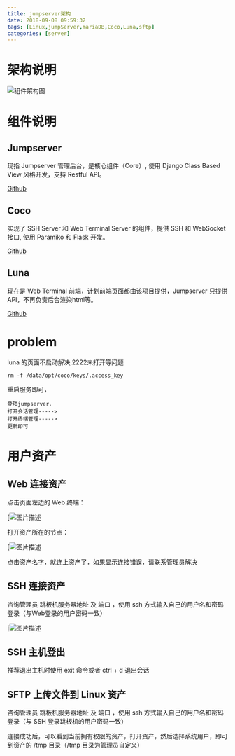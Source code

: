 ```yaml
---
title: jumpserver架构
date: 2018-09-08 09:59:32
tags: [Linux,jumpServer,mariaDB,Coco,Luna,sftp]
categories: [server]
---
```


# 架构说明

![组件架构图](https://code.aliyun.com/louisehong/images/raw/master/tapd_23280401_base64_1537347696_26.png)

# 组件说明

## Jumpserver

现指 Jumpserver 管理后台，是核心组件（Core）, 使用 Django Class Based View 风格开发，支持 Restful API。

[Github](https://github.com/jumpserver/jumpserver.git)

## Coco

实现了 SSH Server 和 Web Terminal Server 的组件，提供 SSH 和 WebSocket 接口, 使用 Paramiko 和 Flask 开发。

[Github](https://github.com/jumpserver/coco.git)

## Luna

现在是 Web Terminal 前端，计划前端页面都由该项目提供，Jumpserver 只提供 API，不再负责后台渲染html等。

[Github](https://github.com/jumpserver/luna.git)



# problem

luna 的页面不启动解决,2222未打开等问题

```
rm -f /data/opt/coco/keys/.access_key
```

重启服务即可，

```
登陆jumpserver，
打开会话管理----->
打开终端管理----->
更新即可
```



# 用户资产

## Web 连接资产

点击页面左边的 Web 终端：

[![图片描述](https://code.aliyun.com/louisehong/images/raw/master/tapd_23280401_base64_1537337879_68.png)

打开资产所在的节点：

[![图片描述](https://code.aliyun.com/louisehong/images/raw/master/tapd_23280401_base64_1537337733_20.png)

点击资产名字，就连上资产了，如果显示连接错误，请联系管理员解决

## SSH 连接资产

咨询管理员 跳板机服务器地址 及 端口 ，使用 ssh 方式输入自己的用户名和密码登录（与Web登录的用户密码一致）

[![图片描述](https://code.aliyun.com/louisehong/images/raw/master/tapd_23280401_base64_1537337623_63.png)

## SSH 主机登出

推荐退出主机时使用 exit 命令或者 ctrl + d 退出会话

## SFTP 上传文件到 Linux 资产

咨询管理员 跳板机服务器地址 及 端口 ，使用 ssh 方式输入自己的用户名和密码登录（与 SSH 登录跳板机的用户密码一致）

连接成功后，可以看到当前拥有权限的资产，打开资产，然后选择系统用户，即可到资产的 /tmp 目录（/tmp 目录为管理员自定义）
